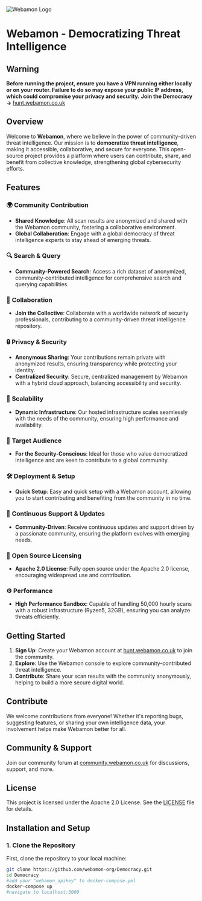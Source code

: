 ![Webamon Logo](https://i.ibb.co/ggbMv7C/weblogo.png)

# Webamon - Democratizing Threat Intelligence

## Warning

**Before running the project, ensure you have a VPN running either locally or on your router. Failure to do so may expose your public IP address, which could compromise your privacy and security.**
**Join the Democracy →** [hunt.webamon.co.uk](https://hunt.webamon.co.uk)

## Overview

Welcome to **Webamon**, where we believe in the power of community-driven threat intelligence. Our mission is to **democratize threat intelligence**, making it accessible, collaborative, and secure for everyone. This open-source project provides a platform where users can contribute, share, and benefit from collective knowledge, strengthening global cybersecurity efforts.

## Features

### 🌍 **Community Contribution**
- **Shared Knowledge**: All scan results are anonymized and shared with the Webamon community, fostering a collaborative environment.
- **Global Collaboration**: Engage with a global democracy of threat intelligence experts to stay ahead of emerging threats.

### 🔍 **Search & Query**
- **Community-Powered Search**: Access a rich dataset of anonymized, community-contributed intelligence for comprehensive search and querying capabilities.

### 🤝 **Collaboration**
- **Join the Collective**: Collaborate with a worldwide network of security professionals, contributing to a community-driven threat intelligence repository.

### 🔒 **Privacy & Security**
- **Anonymous Sharing**: Your contributions remain private with anonymized results, ensuring transparency while protecting your identity.
- **Centralized Security**: Secure, centralized management by Webamon with a hybrid cloud approach, balancing accessibility and security.

### 🚀 **Scalability**
- **Dynamic Infrastructure**: Our hosted infrastructure scales seamlessly with the needs of the community, ensuring high performance and availability.

### 🎯 **Target Audience**
- **For the Security-Conscious**: Ideal for those who value democratized intelligence and are keen to contribute to a global community.

### 🛠️ **Deployment & Setup**
- **Quick Setup**: Easy and quick setup with a Webamon account, allowing you to start contributing and benefiting from the community in no time.

### 🔄 **Continuous Support & Updates**
- **Community-Driven**: Receive continuous updates and support driven by a passionate community, ensuring the platform evolves with emerging needs.

### 📜 **Open Source Licensing**
- **Apache 2.0 License**: Fully open source under the Apache 2.0 license, encouraging widespread use and contribution.

### ⚙️ **Performance**
- **High Performance Sandbox**: Capable of handling 50,000 hourly scans with a robust infrastructure (Ryzen5, 32GB), ensuring you can analyze threats efficiently.

## Getting Started

1. **Sign Up**: Create your Webamon account at [hunt.webamon.co.uk](https://hunt.webamon.co.uk) to join the community.
2. **Explore**: Use the Webamon console to explore community-contributed threat intelligence.
3. **Contribute**: Share your scan results with the community anonymously, helping to build a more secure digital world.

## Contribute

We welcome contributions from everyone! Whether it's reporting bugs, suggesting features, or sharing your own intelligence data, your involvement helps make Webamon better for all.

## Community & Support

Join our community forum at [community.webamon.co.uk](https://community.webamon.co.uk) for discussions, support, and more.

## License

This project is licensed under the Apache 2.0 License. See the [LICENSE](LICENSE) file for details.


## Installation and Setup

### 1. Clone the Repository

First, clone the repository to your local machine:

```bash
git clone https://github.com/webamon-org/Democracy.git
cd Democracy
#add your "webamon_apikey" to docker-compose.yml
docker-compose up
#navigate to localhost:3000


